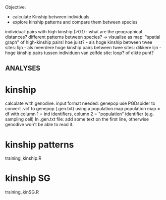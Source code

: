 Objective:

- calculate Kinship between individuals
- explore kinship patterns and compare them between species

individual-pairs with high kinship (>0.1) :
  what are the geographical distances? different patterns between species?
  -> visualise as map: "spatial graph" of high-kinship pairs!
     hoe juist? - als hoge kinship between twee sites: lijn
     			- als meerdere hoge kinship pairs between twee sites: dikkere lijn
     			- hoge kinship pairs tussen individuen van zelfde site: loop? of dikte punt?
     			
     			

## ANALYSES	

# kinship

calculate with genodive. input format needed: genepop
use PGDspider to convert .vcf to genepop (.gen.txt) using a population map
population map = df with column 1 = ind identifiers, column 2 = "population" identifier 
                                                                 (e.g. sampling cell)
In .gen.txt file: add some text on the first line, otherwise genodive won't be able to read it.
                                                                 
 # kinship patterns
 
 training_kinship.R
 
 # kinship SG
 
 training_kinSG.R
                                                                 